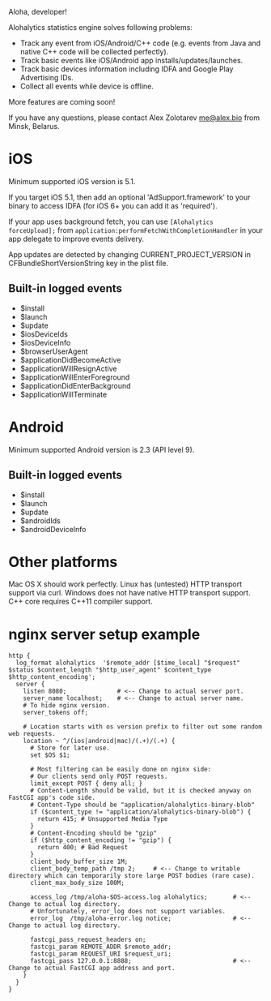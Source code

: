 Aloha, developer!

Alohalytics statistics engine solves following problems:
- Track any event from iOS/Android/C++ code (e.g. events from Java and native C++ code will be collected perfectly).
- Track basic events like iOS/Android app installs/updates/launches.
- Track basic devices information including IDFA and Google Play Advertising IDs.
- Collect all events while device is offline.

More features are coming soon!

If you have any questions, please contact Alex Zolotarev <me@alex.bio> from Minsk, Belarus.

iOS
======
Minimum supported iOS version is 5.1.

If you target iOS 5.1, then add an optional 'AdSupport.framework' to your binary to access IDFA (for iOS 6+ you can add it as 'required').

If your app uses background fetch, you can use ```[Alohalytics forceUpload];``` from ```application:performFetchWithCompletionHandler``` in your app delegate to improve events delivery.

App updates are detected by changing CURRENT_PROJECT_VERSION in CFBundleShortVersionString key in the plist file.

Built-in logged events
------
- $install
- $launch
- $update
- $iosDeviceIds
- $iosDeviceInfo
- $browserUserAgent
- $applicationDidBecomeActive
- $applicationWillResignActive
- $applicationWillEnterForeground
- $applicationDidEnterBackground
- $applicationWillTerminate


Android
======
Minimum supported Android version is 2.3 (API level 9).

Built-in logged events
------
- $install
- $launch
- $update
- $androidIds
- $androidDeviceInfo


Other platforms
======
Mac OS X should work perfectly. Linux has (untested) HTTP transport support via curl. Windows does not have native HTTP transport support.
C++ core requires C++11 compiler support.

nginx server setup example
======
```
http {
  log_format alohalytics  '$remote_addr [$time_local] "$request" $status $content_length "$http_user_agent" $content_type $http_content_encoding';
  server {
    listen 8080;              # <-- Change to actual server port.
    server_name localhost;    # <-- Change to actual server name.
    # To hide nginx version.
    server_tokens off;

    # Location starts with os version prefix to filter out some random web requests.
    location ~ ^/(ios|android|mac)/(.+)/(.+) {
      # Store for later use.
      set $OS $1;

      # Most filtering can be easily done on nginx side:
      # Our clients send only POST requests.
      limit_except POST { deny all; }
      # Content-Length should be valid, but it is checked anyway on FastCGI app's code side.
      # Content-Type should be "application/alohalytics-binary-blob"
      if ($content_type != "application/alohalytics-binary-blob") {
        return 415; # Unsupported Media Type
      }
      # Content-Encoding should be "gzip"
      if ($http_content_encoding != "gzip") {
        return 400; # Bad Request
      }
      client_body_buffer_size 1M;
      client_body_temp_path /tmp 2;     # <-- Change to writable directory which can temporarily store large POST bodies (rare case).
      client_max_body_size 100M;

      access_log /tmp/aloha-$OS-access.log alohalytics;       # <-- Change to actual log directory.
      # Unfortunately, error_log does not support variables.
      error_log  /tmp/aloha-error.log notice;                 # <-- Change to actual log directory.

      fastcgi_pass_request_headers on;
      fastcgi_param REMOTE_ADDR $remote_addr;
      fastcgi_param REQUEST_URI $request_uri;
      fastcgi_pass 127.0.0.1:8888;                            # <-- Change to actual FastCGI app address and port.
    }
  }
}

```
